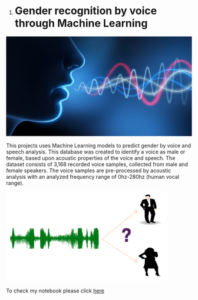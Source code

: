 1. # Gender recognition by voice through Machine Learning

![Gender recognition by voice](https://github.com/kaushalneha30/Python-Machine-Learning-Projects/blob/main/Gender%20Recognition%20by%20Voice/1_RTYreJ-PHBj2S33Eif2acA.jpeg)

This projects uses Machine Learning models to predict gender by voice and speech analysis.
This database was created to identify a voice as male or female, based upon acoustic properties of the voice and speech. The dataset consists of 3,168 recorded voice samples, collected from male and female speakers. The voice samples are pre-processed by acoustic analysis with an analyzed frequency range of 0hz-280hz (human vocal range).

![Gender recognition using acoustic properties](https://github.com/kaushalneha30/Python-Machine-Learning-Projects/blob/main/Gender%20Recognition%20by%20Voice/banner22.png)


To check my notebook please click [here](https://github.com/kaushalneha30/Python-Machine-Learning-Projects/blob/main/Gender%20Recognition%20by%20Voice/Gender_Recognition_by_Voice.ipynb)


